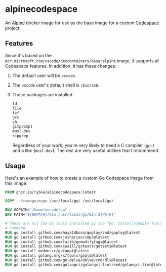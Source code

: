 # alpinecodespace

An [Alpine](https://www.alpinelinux.org) docker image for use as the base image
for a custom [Codespace](https://github.com/features/codespaces) project.

## Features

Since it's based on the `mcr.microsoft.com/vscode/devcontainers/base:alpine`
image, it supports all Codespace features. In addition, it has these changes:

1. The default user will be `vscode`.
2. The `vscode` user's default shell is `/bin/zsh`.
3. These packages are installed:

   ```txt
   fd
   file
   fzf
   gcc
   gh
   gitprompt
   musl-dev
   ripgrep
   ```

   Regardless of your work, you're very likely to need a C compiler (`gcc`) and
   a libc (`musl-dev`). The rest are very useful utilities that I recommend.

## Usage

Here's an example of how to create a custom Go Codespace image from this image:

```dockerfile
FROM ghcr.io/ryboe/alpinecodespace:latest

COPY --from=goimage /usr/local/go/ /usr/local/go/

ENV GOPATH="/home/vscode/go"
ENV PATH="${GOPATH}/bin:/usr/local/go/bin:${PATH}"

# These are all the Go tools installed by the "Go: Install/Update Tools"
# command.
RUN go install github.com/haya14busa/goplay/cmd/goplay@latest
RUN go install github.com/josharian/impl@latest
RUN go install github.com/fatih/gomodifytags@latest
RUN go install github.com/cweill/gotests/gotests@latest
RUN go install mvdan.cc/gofumpt@latest
RUN go install golang.org/x/tools/gopls@latest
RUN go install github.com/go-delve/delve/cmd/dlv@latest
RUN go install github.com/golangci/golangci-lint/cmd/golangci-lint@latest
```
